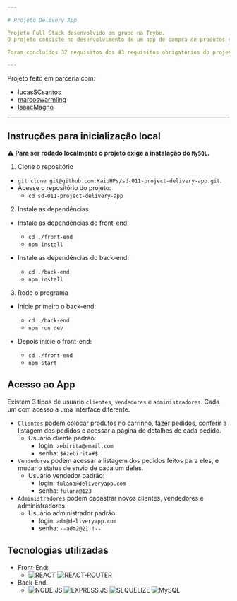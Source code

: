 ```yaml
---

# Projeto Delivery App

Projeto Full Stack desenvolvido em grupo na Trybe.
O projeto consiste no desenvolvimento de um app de compra de produtos online.

Foram concluídos 37 requisitos dos 43 requisitos obrigatórios do projeto, totalizando 86% dos requisitos obrigatórios realizados com sucesso.

---
```


Projeto feito em parceria com:
* [lucasSCsantos](https://github.com/lucasSCsantos)
* [marcoswarmling](https://github.com/marcoswarmling)
* [IsaacMagno](https://github.com/IsaacMagno)

---

## Instruções para inicialização local

**⚠️ Para ser rodado localmente o projeto exige a instalação do `MySQL`.**

1. Clone o repositório

- `git clone git@github.com:KaioHPs/sd-011-project-delivery-app.git`.
- Acesse o repositório do projeto:
  - `cd sd-011-project-delivery-app`

2. Instale as dependências

- Instale as dependências do front-end:
  - `cd ./front-end`
  - `npm install`

- Instale as dependências do back-end:
  - `cd ./back-end`
  - `npm install`

3. Rode o programa
- Inicie primeiro o back-end:
  - `cd ./back-end`
  - `npm run dev`

- Depois inicie o front-end:
  - `cd ./front-end`
  - `npm start`

## Acesso ao App

Existem 3 tipos de usuário `clientes`, `vendedores` e `administradores`. Cada um com acesso a uma interface diferente.
- `Clientes` podem colocar produtos no carrinho, fazer pedidos, conferir a listagem dos pedidos e acessar a página de detalhes de cada pedido.
  - Usuário cliente padrão:
    - login: `zebirita@email.com`
    - senha: `$#zebirita#$`
- `Vendedores` podem acessar a listagem dos pedidos feitos para eles, e mudar o status de envio de cada um deles.
  - Usuário vendedor padrão:
    - login: `fulana@deliveryapp.com`
    - senha: `fulana@123`
- `Administradores` podem cadastrar novos clientes, vendedores e administradores.
  - Usuário administrador padrão:
    - login: `adm@deliveryapp.com`
    - senha: `--adm2@21!!--`

## Tecnologias utilizadas
- Front-End:
  - ![REACT](https://img.shields.io/badge/React-20232A?style=for-the-badge&logo=react&logoColor=61DAFB)
  ![REACT-ROUTER](https://img.shields.io/badge/React_Router-20232A?style=for-the-badge&logo=react-router&logoColor=CA4245)
- Back-End:
  - ![NODE.JS](https://img.shields.io/badge/Node.js-20232A?style=for-the-badge&logo=node.js&logoColor=43853D)
![EXPRESS.JS](https://img.shields.io/badge/Express.js-20232A?style=for-the-badge&logo=express&logoColor=white)
![SEQUELIZE](https://img.shields.io/badge/Sequelize-20232A?style=for-the-badge&logo=sequelize&logoColor=03AFEF)
![MySQL](https://img.shields.io/badge/MySQL-20232A?style=for-the-badge&logo=mysql&logoColor=white)
